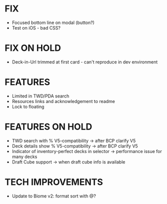 # FIX
- Focused bottom line on modal (button?)
- Test on iOS - bad CSS?

# FIX ON HOLD
- Deck-in-Url trimmed at first card - can't reproduce in dev environment

# FEATURES
- Limited in TWD/PDA search
- Resources links and acknowledgement to readme
- Lock to floating

# FEATURES ON HOLD
- TWD search with % V5-compatibility -> after BCP clarify V5
- Deck details show % V5-compatibility -> after BCP clarify V5
- Indicator of inventory-perfect decks in selector -> performance issue for many decks
- Draft Cube support -> when draft cube info is available

# TECH IMPROVEMENTS
- Update to Biome v2: format sort with @?
